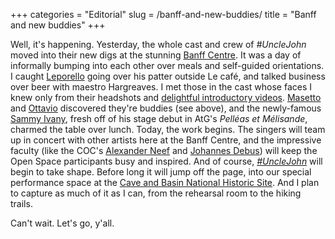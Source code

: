 +++
categories = "Editorial"
slug = /banff-and-new-buddies/
title = "Banff and new buddies"
+++

Well, it's happening. Yesterday, the whole cast and crew of _#UncleJohn_ moved into their new digs at the stunning [Banff Centre](http://www.banffcentre.ca/programs/program.aspx?id=1457). It was a day of informally bumping into each other over meals and self-guided orientations. I caught [Leporello](/jeremy-bowes/) going over his patter outside Le café, and talked business over beer with maestro Hargreaves. I met those in the cast whose faces I knew only from their headshots and [delightful introductory videos](tag/unclejohn-cast/). [Masetto](/masetto/) and [Ottavio](/ottavio/) discovered they're buddies (see above), and the newly-famous [Sammy Ivany](http://www.thestar.com/entertainment/music/2014/06/19/fourmonthold_baby_gets_role_in_pelleas_et_melisande.html), fresh off of his stage debut in AtG's _Pelléas et Mélisande_, charmed the table over lunch.
Today, the work begins. The singers will team up in concert with other artists here at the Banff Centre, and the impressive faculty (like the COC's [Alexander Neef](http://www.coc.ca/AboutTheCOC/AlexanderNeef.aspx) and [Johannes Debus](http://www.coc.ca/aboutthecoc/companymembers/Orchestra/JohannesDebus.aspx)) will keep the Open Space participants busy and inspired. And of course, [_#UncleJohn_](https://www.facebook.com/events/1494928980723400/) will begin to take shape. Before long it will jump off the page, into our special performance space at the [Cave and Basin National Historic Site](http://www.pc.gc.ca/eng/lhn-nhs/ab/caveandbasin/activ/calendrier-events.aspx#August). And I plan to capture as much of it as I can, from the rehearsal room to the hiking trails.

Can't wait. Let's go, y'all.
